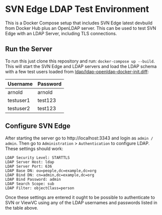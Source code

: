 SVN Edge LDAP Test Environment
==============================

This is a Docker Compose setup that includes SVN Edge latest devbuild from Docker Hub
plus an OpenLDAP server. This can be used to test SVN Edge with an LDAP Server, including
TLS connections.

Run the Server
--------------

To run this just clone this repository and run: `docker-compose up --build`. This will start the
SVN Edge and LDAP servers and load the LDAP schema with a few test users loaded from [ldap/ldap-openldap-docker-init.diff]():

| Username  	| Password  	|
|---	|---	|
| arnold    | arnold    |
| testuser1 | test123   |
| testuser2 | test123   |

Configure SVN Edge
------------------

After starting the server go to http://localhost:3343 and login as `admin / admin`. Then
go to `Administration` > `Authentication` to configure LDAP. These settings should work:

```
LDAP Security Level: STARTTLS
LDAP Server Host: ldap
LDAP Server Port: 636
LDAP Base DN: ou=people,dc=example,dc=org
LDAP Bind DN: cn=admin,dc=example,dc=org
LDAP Bind Password: admin
LDAP Search Scope: sub
LDAP Filter: objectClass=person
```

Once these settings are entered it ought to be possible to authenticate to SVN or ViewVC using
any of the LDAP usernames and passwords listed in the table above.
